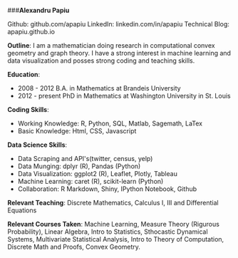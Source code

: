###**Alexandru Papiu**

Github: github.com/apapiu 
LinkedIn: linkedin.com/in/apapiu 
Technical Blog: apapiu.github.io

**Outline**: I am a mathematician doing research in computational convex geometry and graph theory. I have a strong interest in machine learning and data visualization and posses strong coding and teaching skills.

**Education**:
 
 - 2008 - 2012 B.A. in Mathematics at Brandeis University
 - 2012 - present PhD in Mathematics at Washington University in St. Louis


**Coding Skills**:

- Working Knowledge: R, Python, SQL, Matlab, Sagemath, LaTex
- Basic Knowledge: Html, CSS, Javascript


**Data Science Skills**:

- Data Scraping and API's(twitter, census, yelp)
- Data Munging: dplyr (R),  Pandas (Python)
- Data Visualization: ggplot2 (R),  Leaflet, Plotly, Tableau
- Machine Learning: caret (R), scikit-learn (Python)
- Collaboration: R Markdown, Shiny, IPython Notebook, Github

**Relevant Teaching**:
Discrete Mathematics, Calculus I, III and Differential Equations

**Relevant Courses Taken**:
Machine Learning, Measure Theory (Rigurous Probability), Linear Algebra, Intro to Statistics, Sthocastic Dynamical Systems, Multivariate Statistical Analysis, Intro to Theory of Computation, Discrete Math and Proofs, Convex Geometry.

